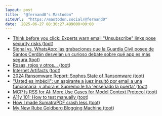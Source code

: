 ```yaml
---
layout: post
title:  "@fernand0's Mastodon"
siteUrl:  "https://mastodon.social/@fernand0"
date:  2025-06-27 08:30:27.499000+00:00
---
```

*  [Think before you click: Experts warn email "Unsubscribe" links pose security risks ](https://www.techspot.com/news/108263-think-before-you-click-experts-warn-unsubscribe-links.htm) ([toot](https://mastodon.social/@fernand0/114754389770017118))
*  [Signal vs. WhatsApp: las grabaciones que la Guardia Civil posee de Santos Cerdán desvelan un curioso debate sobre qué app es más segura ](https://www.genbeta.com/actualidad/signal-vs-whatsapp-grabaciones-que-guardia-civil-posee-santos-cerdan-desvelan-curioso-debate-que-app-segur) ([toot](https://mastodon.social/@fernand0/114752804892551963))
*  [Rosas, rojos y otros… ](https://avecesunafoto.wordpress.com/2025/06/26/rosas-rojos-y-otros) ([toot](https://mastodon.social/@fernand0/114750786985653753))
*  [Internet Artifacts ](https://neal.fun/internet-artifacts) ([toot](https://mastodon.social/@fernand0/114750785583881457))
*  [2024 Ransomware Report: Sophos State of Ransomware ](https://www.sophos.com/en-us/content/state-of-ransomware?x-clickref=1110lamNEx) ([toot](https://mastodon.social/@fernand0/114750518003249115))
*  ["Usted es imbécil": un aspirante a juez insultó por email a una funcionaria, y ahora el Supremo le ha 'enseñado la puerta' ](https://www.genbeta.com/actualidad/usted-imbecil-aspirante-a-juez-insulto-email-a-funcionaria-ahora-supremo-le-ha-ensenado-puert) ([toot](https://mastodon.social/@fernand0/114750336400590837))
*  [MCP Is RSS for AI: More Use Cases for Model Context Protocol ](https://thenewstack.io/mcp-is-rss-for-ai-more-use-cases-for-model-context-protocol) ([toot](https://mastodon.social/@fernand0/114750137804956242))
*  [A11y 101: How to test manually ](https://tarnoff.info/2025/05/15/a11y-101-how-to-test-manually) ([toot](https://mastodon.social/@fernand0/114749376121118468))
*  [How I made SumatraPDF crash less ](https://blog.kowalczyk.info/article/c4qb/how-to-make-software-crash-less.htm) ([toot](https://mastodon.social/@fernand0/114749270367789599))
*  [My New Rube Goldberg Blogging Machine ](https://blog.lmorchard.com/2025/06/02/obsidian-rube-goldberg) ([toot](https://mastodon.social/@fernand0/114748902502715683))
